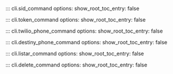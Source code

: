 ::: cli.sid_command
    options:
      show_root_toc_entry: false

::: cli.token_command
    options:
      show_root_toc_entry: false

::: cli.twilio_phone_command
    options:
      show_root_toc_entry: false

::: cli.destiny_phone_command
    options:
      show_root_toc_entry: false

::: cli.listar_command
    options:
      show_root_toc_entry: false

::: cli.delete_command
    options:
      show_root_toc_entry: false